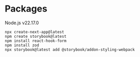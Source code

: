 # Packages

Node.js v22.17.0

```
npx create-next-app@latest
npm create storybook@latest
npm install react-hook-form
npm install zod
npx storybook@latest add @storybook/addon-styling-webpack
```
